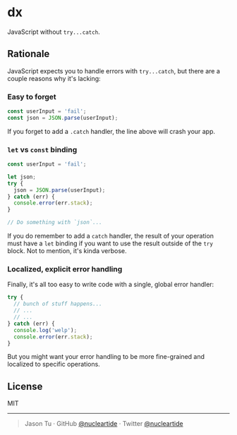# dx

JavaScript without `try...catch`.

## Rationale

JavaScript expects you to handle errors with `try...catch`, but there are a couple reasons why it's lacking:

### Easy to forget

```js
const userInput = 'fail';
const json = JSON.parse(userInput);
```

If you forget to add a `.catch` handler, the line above will crash your app.

### `let` vs `const` binding

```js
const userInput = 'fail';

let json;
try {
  json = JSON.parse(userInput);
} catch (err) {
  console.error(err.stack);
}

// Do something with `json`...
```

If you do remember to add a `catch` handler, the result of your operation must have a `let` binding if you want to use the result outside of the `try` block. Not to mention, it's kinda verbose.

### Localized, explicit error handling

Finally, it's all too easy to write code with a single, global error handler:

```js
try {
  // bunch of stuff happens...
  // ...
  // ...
} catch (err) {
  console.log('welp');
  console.error(err.stack);
}
```

But you might want your error handling to be more fine-grained and localized to specific operations.

## License

MIT

---

> Jason Tu · GitHub [@nucleartide](https://github.com/nucleartide) · Twitter [@nucleartide](https://twitter.com/nucleartide)
